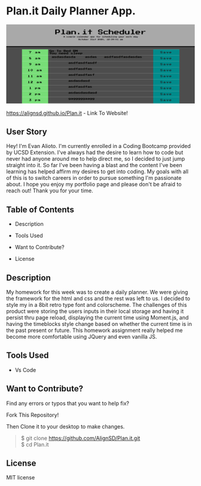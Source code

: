 # Plan.it Daily Planner App.

![Portforlio screen shot](plan-it-ss.png)

https://alignsd.github.io/Plan.it - Link To Website!

## User Story

Hey! I'm Evan Alioto. I'm currently enrolled in a Coding Bootcamp provided by UCSD Extension. I've always had the desire to learn how to code but never had anyone around me to help direct me, so I decided to just jump straight into it. So far I've been having a blast and the content I've been learning has helped affirm my desires to get into coding. My goals with all of this is to switch careers in order to pursue something I'm passionate about. I hope you enjoy my portfolio page and please don't be afraid to reach out! Thank you for your time. 

## Table of Contents

* Description

* Tools Used

* Want to Contribute?

* License

## Description

My homework for this week was to create a daily planner. We were giving the framework for the html and css and the rest was left to us. I decided to style my in a 8bit retro type font and colorscheme. The challenges of this product were storing the users inputs in their local storage and having it persist thru page reload, displaying the current time using Moment.js, and having the timeblocks style change based on whether the current time is in the past present or future. This homework assignment really helped me become more comfortable using JQuery and even vanilla JS.

## Tools Used

* Vs Code

## Want to Contribute?

Find any errors or typos that you want to help fix?

Fork This Repository!

Then Clone it to your desktop to make changes.

> $ git clone https://github.com/AlignSD/Plan.it.git<br>
> $ cd Plan.it

## License

MIT license